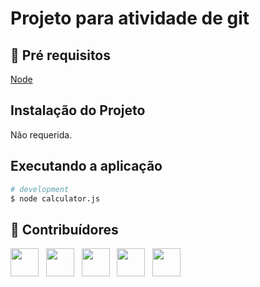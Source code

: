 # Projeto para atividade de git
 
## 🔐 Pré requisitos

<a href="https://nodejs.dev/">Node</a> &nbsp;

## Instalação do Projeto

Não requerida.

## Executando a aplicação

```bash
# development
$ node calculator.js
```

## 🤝 Contribuídores

<a href="https://github.com/felipehaertelsenac"><img src="https://github.com/felipehaertelsenac.png" width="45" height="45"></a> &nbsp;
<a href="https://github.com/bruno-ferreiran"><img src="https://github.com/bruno-ferreiran.png" width="45" height="45"></a> &nbsp;
<a href="https://github.com/ryanbettin"><img src="https://github.com/ryanbettin.png" width="45" height="45"></a> &nbsp;
<a href="https://github.com/ediking1"><img src="https://github.com/ediking1.png" width="45" height="45"></a> &nbsp;
<a href="https://github.com/andreicruz"><img src="https://github.com/andreicruz.png" width="45" height="45"></a> &nbsp;

